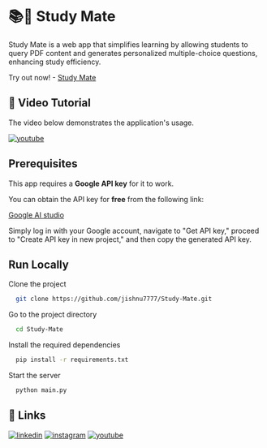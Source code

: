 
# 📚🤖 Study Mate

Study Mate is a web app that simplifies learning by allowing students to query PDF content and generates personalized multiple-choice questions, enhancing study efficiency.

Try out now! - [Study Mate](https://study-mate-9eo6.onrender.com)

## 🎥 Video Tutorial

The video below demonstrates the application's usage.

[![youtube](https://img.youtube.com/vi/8BExf2rU5Dg/0.jpg)](https://youtu.be/8BExf2rU5Dg)


## Prerequisites

This app requires a **Google API key** for it to work.

You can obtain the API key for **free** from the following link: 

[Google AI studio](https://makersuite.google.com/app/apikey) 

Simply log in with your Google account, navigate to "Get API key," proceed to "Create API key in new project," and then copy the generated API key.





## Run Locally

Clone the project

```bash
  git clone https://github.com/jishnu7777/Study-Mate.git
```

Go to the project directory

```bash
  cd Study-Mate
```

Install the required dependencies

```bash
  pip install -r requirements.txt
```

Start the server

```bash
  python main.py
```


## 🔗 Links

[![linkedin](https://img.shields.io/badge/linkedin-0A66C2?style=for-the-badge&logo=linkedin&logoColor=white)](https://www.linkedin.com/in/jishnu-saha7777/)
[![instagram](https://img.shields.io/badge/Instagram-E4405F?style=for-the-badge&logo=instagram&logoColor=white)](https://www.instagram.com/jishnu_2069/)
[![youtube](https://img.shields.io/badge/YouTube-red?style=for-the-badge&logo=youtube&logoColor=white)](https://youtube.com/c/Jishnu69)


